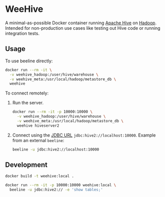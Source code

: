 # WeeHive

A minimal-as-possible Docker container running [Apache Hive](https://hive.apache.org/) on [Hadoop](https://hadoop.apache.org/). Intended for non-production use cases like testing out Hive code or running integration tests.

## Usage

To use beeline directly:

```sh
docker run --rm -it \
  -v weehive_hadoop:/user/hive/warehouse \
  -v weehive_meta:/usr/local/hadoop/metastore_db \
  weehive
```

To connect remotely:

1. Run the server.

   ```sh
   docker run --rm -it -p 10000:10000 \
     -v weehive_hadoop:/user/hive/warehouse \
     -v weehive_meta:/usr/local/hadoop/metastore_db \
     weehive hiveserver2
   ```

1. Connect using the [JDBC URL](https://cwiki.apache.org/confluence/display/Hive/HiveServer2+Clients#HiveServer2Clients-JDBC) `jdbc:hive2://localhost:10000`. Example from an external `beeline`:

   ```sh
   beeline -u jdbc:hive2://localhost:10000
   ```

## Development

```sh
docker build -t weehive:local .

docker run --rm -it -p 10000:10000 weehive:local \
  beeline -u jdbc:hive2:// -e 'show tables;'
```

